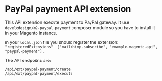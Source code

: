 # PayPal payment API extension

This API extension execute payment to PayPal gateway.
It use `develodesign/m2-paypal-payment` composer module so you have to install it in your Magento instance.

in your `local.json` file you should register the extension:
`"registeredExtensions": ["mailchimp-subscribe", "example-magento-api", "paypal-payment"],`

The API endpoitns are:
```
/api/ext/paypal-payment/create
/api/ext/paypal-payment/execute
```
